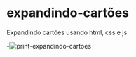 # expandindo-cartões
Expandindo cartões usando html, css e js

-![print-expandindo-cartoes](https://user-images.githubusercontent.com/115657777/218329784-c6e3a04e-2b4c-4a9e-8e2b-02a0808e3f23.png)

